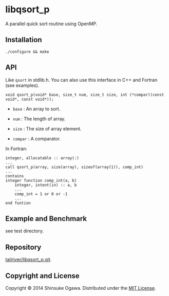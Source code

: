 libqsort_p
=======

A parallel quick sort routine using OpenMP.


Installation
--------
    ./configure && make


API
--------
Like `qsort` in stdlib.h. You can also use this interface in C++ and Fortran (see examples).

    void qsort_p(void* base, size_t num, size_t size, int (*compar)(const void*, const void*));

+ `base` :
    An array to sort.
    
+ `num` :
    The length of array.
    
+ `size` :
    The size of array element.
    
+ `compar` :
    A comparator.


In Fortran:

    integer, allocatable :: array(:)
    ...
    call qsort_p(array, size(array), sizeof(array(1)), comp_int)
    ...
    contains
    integer function comp_int(a, b)
        integer, intent(in) :: a, b
        ...
        comp_int = 1 or 0 or -1
        ...
    end funtion


Example and Benchmark
--------
see test directory.


Repository
--------
[tailriver/libqsort_p.git][GitHub].


Copyright and License
--------
Copyright &copy; 2014 Shinsuke Ogawa.
Distributed under the [MIT License][MIT].


[GitHub]: https://github.com/tailriver/libqsort_p
[MIT]: http://www.opensource.org/licenses/mit-license.php
